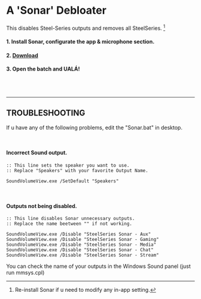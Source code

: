 # A 'Sonar' Debloater

This disables Steel-Series outputs and removes all SteelSeries. [^1]
[^1]:Re-install Sonar if u need to modify any in-app setting.


#### 1. Install Sonar, configurate the app & microphone section.
#### 2. [**Download**](https://github.com/gzmatte/sonar/releases/download/1/SS-Debloat.bat)
#### 3. Open the batch and UALÁ!




</br>





</br>


------------------------

## TROUBLESHOOTING

If u have any of the following problems, edit the "Sonar.bat" in desktop.

</br>

#### Incorrect Sound output.
```
:: This line sets the speaker you want to use.
:: Replace "Speakers" with your favorite Output Name.

SoundVolumeView.exe /SetDefault "Speakers"
```
</br>

#### Outputs not being disabled.
```
:: This line disables Sonar unnecessary outputs.
:: Replace the name beetween "" if not working.

SoundVolumeView.exe /Disable "SteelSeries Sonar - Aux"
SoundVolumeView.exe /Disable "SteelSeries Sonar - Gaming"
SoundVolumeView.exe /Disable "SteelSeries Sonar - Media"
SoundVolumeView.exe /Disable "SteelSeries Sonar - Chat"
SoundVolumeView.exe /Disable "SteelSeries Sonar - Stream"
```

You can check the name of your outputs in the Windows Sound panel (just run mmsys.cpl)


